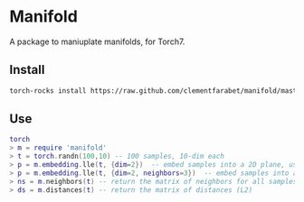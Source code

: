 Manifold
========

A package to maniuplate manifolds, for Torch7.

Install
-------

```sh
torch-rocks install https://raw.github.com/clementfarabet/manifold/master/manifold-scm-0.rockspec
```

Use
---

```lua
torch
> m = require 'manifold'
> t = torch.randn(100,10) -- 100 samples, 10-dim each
> p = m.embedding.lle(t, {dim=2})  -- embed samples into a 2D plane, using random projections
> p = m.embedding.lle(t, {dim=2, neighbors=3})  -- embed samples into a 2D plane, using 3 neighbor (LLE)
> ns = m.neighbors(t) -- return the matrix of neighbors for all samples (sorted)
> ds = m.distances(t) -- return the matrix of distances (L2)
```
